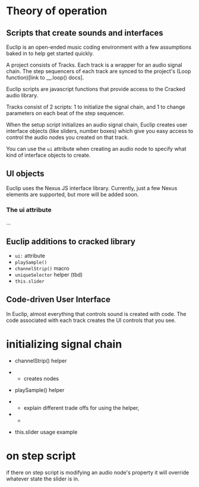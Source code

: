# Theory of operation

## Scripts that create sounds and interfaces
Euclip is an open-ended music coding environment with a few assumptions baked in to help get started quickly.

A project consists of Tracks. Each track is a wrapper for an audio signal chain. The step sequencers of each track are synced to the project's (Loop function)[link to __.loop() docs].

Euclip scripts are javascript functions that provide access to the Cracked audio library. 

Tracks consist of 2 scripts: 1 to initialize the signal chain, and 1 to change parameters on each beat of the step sequencer. 

When the setup script initializes an audio signal chain, Euclip creates user interface objects (like sliders, number boxes) which give you easy access to control the audio nodes you created on that track.

You can use the `ui` attribute when creating an audio node to specify what kind of interface objects to create.


## UI objects
Euclip uses the Nexus JS interface library. Currently, just a few Nexus elements are supported, but more will be added soon.

### The ui attribute
...


## Euclip additions to cracked library
- `ui:` attribute
- `playSample()`
- `channelStrip()` macro
- `uniqueSelector` helper (tbd)
- `this.slider`
<!-- discussion of selectors
    TODO: should there be a universal strategy for auto-selectors ?
    or only support samplerSelector etc
 -->


## Code-driven User Interface
In Euclip, almost everything that controls sound is created with code. The code associated with each track creates the UI controls that you see.

# initializing signal chain
- channelStrip() helper
- - creates nodes

- playSample() helper
- - explain different trade offs for using the helper, 
- - 

- this.slider usage example

# on step script

if there on step script is modifying an audio node's property it will override whatever state the slider is in. 
